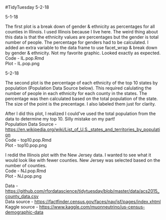 #TidyTuesday 5-2-18

5-1-18

The first plot is a break down of gender & ethnicity as percentages for all counties in Illinois. I used Illinois because I live here. The weird thing about this data is that the ethnicity values are percentages but the gender is total number of people. The percentage for genders had to be calculated. I added an extra variable to the data frame to use facet_wrap & break down by gender & ethnicity. Not my favorite graphic. Looked exactly as expected.<br />
Code - IL.pop.Rmd<br />
Plot - IL.pop.png<br />

5-2-18

The second plot is the percentage of each ethnicity of the top 10 states by population (Population Data Source below). This required calulating the number of people in each ethnicity for each county in the states. The percentage was then calculated based on the total population of the state. The size of the point is the precentage. I also labeled them just for clarity. <br />

After I did this plot, I realized I could've used the total population from the data to determine my top 10. Silly mistake on my part! <br />
Population Data Source - https://en.wikipedia.org/wiki/List_of_U.S._states_and_territories_by_population <br />
Code - top10.pop.Rmd<br />
Plot - top10.pop.png<br />

I redid the Illinois plot with the New Jersey data. I wanted to see what it would look like with fewer counties. New Jersey was selected based on the number of counties.<br />
Code - NJ.pop.Rmd<br />
Plot - NJ.pop.png<br />

Data - https://github.com/rfordatascience/tidytuesday/blob/master/data/acs2015_county_data.csv <br />
Data source - https://factfinder.census.gov/faces/nav/jsf/pages/index.xhtml <br />
Kaggle source - https://www.kaggle.com/muonneutrino/us-census-demographic-data <br />

